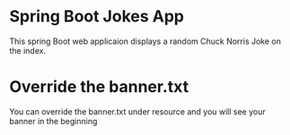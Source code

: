 # Spring Boot Jokes App 
This spring Boot web applicaion displays a random Chuck Norris Joke on the index.


# Override the banner.txt
You can override the banner.txt under resource and you will see your banner in the beginning